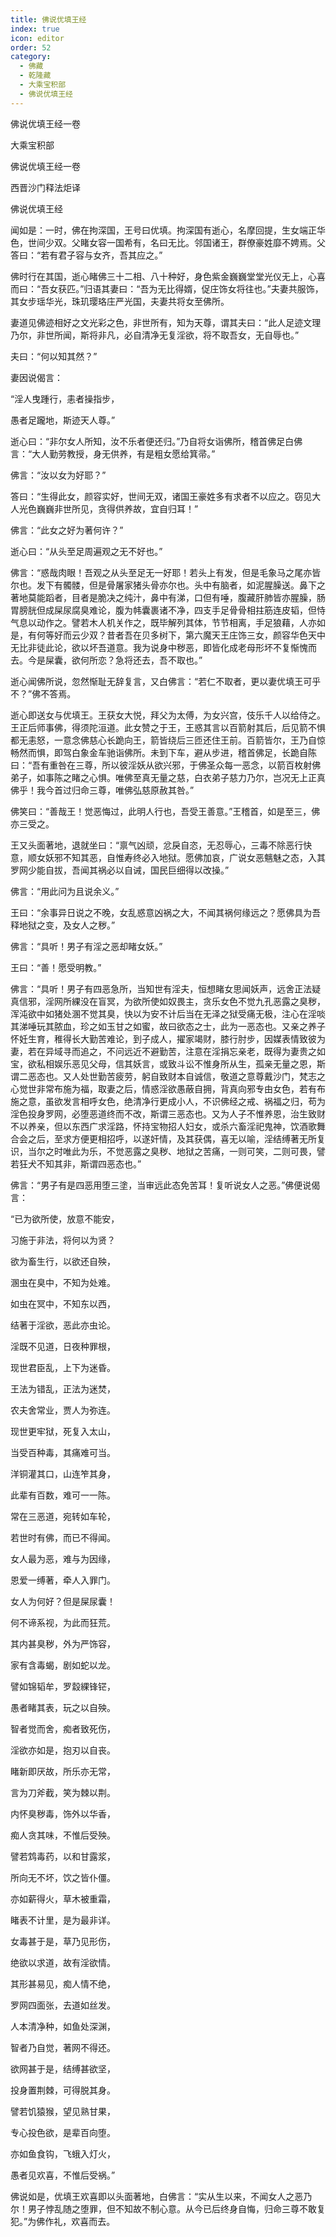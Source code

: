 ```yaml
---
title: 佛说优填王经
index: true
icon: editor
order: 52
category:
  - 佛藏
  - 乾隆藏
  - 大乘宝积部
  - 佛说优填王经
---
```


佛说优填王经一卷  

大乘宝积部  

佛说优填王经一卷  

西晋沙门释法炬译  

佛说优填王经  

闻如是：一时，佛在拘深国，王号曰优填。拘深国有逝心，名摩回提，生女端正华色，世间少双。父睹女容一国希有，名曰无比。邻国诸王，群僚豪姓靡不娉焉。父答曰：“若有君子容与女齐，吾其应之。”  

佛时行在其国，逝心睹佛三十二相、八十种好，身色紫金巍巍堂堂光仪无上，心喜而曰：“吾女获匹。”归语其妻曰：“吾为无比得婿，促庄饰女将往也。”夫妻共服饰，其女步瑶华光，珠玑璎珞庄严光国，夫妻共将女至佛所。  

妻道见佛迹相好之文光彩之色，非世所有，知为天尊，谓其夫曰：“此人足迹文理乃尔，非世所闻，斯将非凡，必自清净无复淫欲，将不取吾女，无自辱也。”  

夫曰：“何以知其然？”  

妻因说偈言：  

“淫人曳踵行，恚者操指步，  

愚者足躘地，斯迹天人尊。”  

逝心曰：“非尔女人所知，汝不乐者便还归。”乃自将女诣佛所，稽首佛足白佛言：“大人勤劳教授，身无供养，有是粗女愿给箕帚。”  

佛言：“汝以女为好耶？”  

答曰：“生得此女，颜容实好，世间无双，诸国王豪姓多有求者不以应之。窃见大人光色巍巍非世所见，贪得供养故，宜自归耳！”  

佛言：“此女之好为著何许？”  

逝心曰：“从头至足周遍观之无不好也。”  

佛言：“惑哉肉眼！吾观之从头至足无一好耶！若头上有发，但是毛象马之尾亦皆尔也。发下有髑髅，但是骨屠家猪头骨亦尔也。头中有脑者，如泥腥臊送。鼻下之著地莫能蹈者，目者是脆决之纯汁，鼻中有涕，口但有唾，腹藏肝肺皆亦腥臊，肠胃膀胱但成屎尿腐臭难论，腹为帏囊裹诸不净，四支手足骨骨相拄筋连皮韬，但恃气息以动作之。譬若木人机关作之，既毕解列其体，节节相离，手足狼藉，人亦如是，有何等好而云少双？昔者吾在贝多树下，第六魔天王庄饰三女，颜容华色天中无比非徒此论，欲以坏吾道意。我为说身中秽恶，即皆化成老母形坏不复惭愧而去。今是屎囊，欲何所恋？急将还去，吾不取也。”  

逝心闻佛所说，忽然惭耻无辞复言，又白佛言：“若仁不取者，更以妻优填王可乎不？”佛不答焉。  

逝心即送女与优填王。王获女大悦，拜父为太傅，为女兴宫，伎乐千人以给侍之。王正后师事佛，得须陀洹道。此女赞之于王，王惑其言以百箭射其后，后见箭不惧都无恚怒，一意念佛慈心长跪向王，箭皆绕后三匝还住王前。百箭皆尔，王乃自惊畅然而惧，即驾白象金车驰诣佛所。未到下车，避从步进，稽首佛足，长跪自陈曰：“吾有重咎在三尊，所以彼淫妖从欲兴邪，于佛圣众每一恶念，以箭百枚射佛弟子，如事陈之睹之心惧。唯佛至真无量之慈，白衣弟子慈力乃尔，岂况无上正真佛乎！我今首过归命三尊，唯佛弘慈原赦其咎。”  

佛笑曰：“善哉王！觉恶悔过，此明人行也，吾受王善意。”王稽首，如是至三，佛亦三受之。  

王又头面著地，退就坐曰：“禀气凶顽，忿戾自恣，无忍辱心，三毒不除恶行快意，顺女妖邪不知其恶，自惟寿终必入地狱。愿佛加哀，广说女恶魑魅之态，入其罗网少能自拔，吾闻其祸必以自诫，国民巨细得以改操。”  

佛言：“用此问为且说余义。”  

王曰：“余事异日说之不晚，女乱惑意凶祸之大，不闻其祸何缘远之？愿佛具为吾释地狱之变，及女人之秽。”  

佛言：“具听！男子有淫之恶却睹女妖。”  

王曰：“善！愿受明教。”  

佛言：“具听！男子有四恶急所，当知世有淫夫，恒想睹女思闻妖声，远舍正法疑真信邪，淫网所綶没在盲冥，为欲所使如奴畏主，贪乐女色不觉九孔恶露之臭秽，浑沌欲中如猪处溷不觉其臭，快以为安不计后当在无泽之狱受痛无极，注心在淫啖其涕唾玩其脓血，珍之如玉甘之如蜜，故曰欲态之士，此为一恶态也。又亲之养子怀妊生育，稚得长大勤苦难论，到子成人，擢家竭财，膝行肘步，因媒表情致彼为妻，若在异域寻而追之，不问远近不避勤苦，注意在淫捐忘亲老，既得为妻贵之如宝，欲私相娱乐恶见父母，信其妖言，或致斗讼不惟身所从生，孤亲无量之恩，斯谓二恶态也。又人处世勤苦疲劳，躬自致财本自诚信，敬道之意尊戴沙门，梵志之心觉世非常布施为福，取妻之后，情惑淫欲愚蔽自拥，背真向邪专由女色，若有布施之意，虽欲发言相呼女色，绝清净行更成小人，不识佛经之戒、祸福之归，苟为淫色投身罗网，必堕恶道终而不改，斯谓三恶态也。又为人子不惟养恩，治生致财不以养亲，但以东西广求淫路，怀持宝物招人妇女，或杀六畜淫祀鬼神，饮酒歌舞合会之后，至求方便更相招呼，以遂奸情，及其获偶，喜无以喻，淫结缚著无所复识，当尔之时唯此为乐，不觉恶露之臭秽、地狱之苦痛，一则可笑，二则可畏，譬若狂犬不知其非，斯谓四恶态也。”  

佛言：“男子有是四恶用堕三塗，当审远此态免苦耳！复听说女人之恶。”佛便说偈言：  

“已为欲所使，放意不能安，  

习施于非法，将何以为贤？  

欲为畜生行，以欲还自殃，  

溷虫在臭中，不知为处难。  

如虫在冥中，不知东以西，  

结著于淫欲，恶此亦虫论。  

淫既不见道，日夜种罪根，  

现世君臣乱，上下为迷昏。  

王法为错乱，正法为迷焚，  

农夫舍常业，贾人为弥连。  

现世更牢狱，死复入太山，  

当受百种毒，其痛难可当。  

洋铜灌其口，山连笮其身，  

此辈有百数，难可一一陈。  

常在三恶道，宛转如车轮，  

若世时有佛，而已不得闻。  

女人最为恶，难与为因缘，  

恩爱一缚著，牵人入罪门。  

女人为何好？但是屎尿囊！  

何不谛系视，为此而狂荒。  

其内甚臭秽，外为严饰容，  

家有含毒蝎，剧如蛇以龙。  

譬如锦韬牟，罗縠綶锋铓，  

愚者睹其表，玩之以自殃。  

智者觉而舍，痴者致死伤，  

淫欲亦如是，抱刃以自丧。  

睹新即厌故，所乐亦无常，  

言为刀斧截，笑为棘以荆。  

内怀臭秽毒，饰外以华香，  

痴人贪其味，不惟后受殃。  

譬若鸩毒药，以和甘露浆，  

所向无不坏，饮之皆仆僵。  

亦如薪得火，草木被重霜，  

睹表不计里，是为最非详。  

女毒甚于是，草乃见形伤，  

绝欲以求道，故有淫欲情。  

其形甚易见，痴人情不绝，  

罗网四面张，去道如丝发。  

人本清净种，如鱼处深渊，  

智者乃自觉，著网不得还。  

欲网甚于是，结缚甚欲坚，  

投身置荆棘，可得脱其身。  

譬若饥猿猴，望见熟甘果，  

专心投色欲，是辈百向堕。  

亦如鱼食钩，飞蛾入灯火，  

愚者见欢喜，不惟后受祸。”  

佛说如是，优填王欢喜即以头面著地，白佛言：“实从生以来，不闻女人之恶乃尔！男子悖乱随之堕罪，但不知故不制心意。从今已后终身自悔，归命三尊不敢复犯。”为佛作礼，欢喜而去。  
